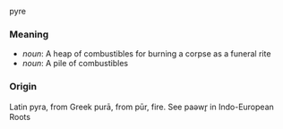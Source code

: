 pyre
### Meaning
+ _noun_: A heap of combustibles for burning a corpse as a funeral rite
+ _noun_: A pile of combustibles

### Origin

Latin pyra, from Greek purā, from pūr, fire. See paəwr̥ in Indo-European Roots
